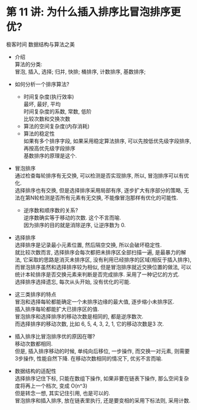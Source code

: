 # 第 11 讲: 为什么插入排序比冒泡排序更优?  
极客时间 数据结构与算法之美 

- 介绍  
算法的分类:  
冒泡, 插入, 选择; 归并, 快排; 桶排序, 计数排序, 基数排序;  

- 如何分析一个排序算法?  
  - 时间复杂度(执行效率)  
  最坏, 最好, 平均  
  时间复杂度的系数, 常数, 低阶  
  比较次数和交换次数  
  - 算法的空间复杂度(内存消耗)  
  - 算法的稳定性  
  如果有多个排序字段, 如果采用稳定算法排序, 可以先按低优先级字段排序, 再按高优先级字段排序  
  基数排序的原理是这个.  
- 冒泡排序  
通过检查每轮排序有无交换, 可以检测是否实现排序, 所以, 冒泡排序可以有优化.  
选择排序也有交换, 但是选择排序采用局部有序, 逐步扩大有序部分的策略, 无法在第N轮检测是否所有元素有无交换, 不能像冒泡那样有优化的可能性.   
   - 逆序数和顺序数的关系?  
   逆序数确实等于移动的次数. 这个不言而喻.  
   因为排序的目的就是消除逆序, 让逆序数为 0.  

- 选择排序  
选择排序是记录最小元素位置, 然后隔空交换, 所以会破坏稳定性.  
就比较次数而言, 选择排序会每次都把未排序区全部扫描一遍, 是最暴力的解法, 它采取的思路是消灭未排序区, 没有利用已经排序的区域(相反于插入排序), 而冒泡排序虽然和选择排序较为相似, 但是冒泡排序就近交换位置的做法, 可以统计本轮排序是否交换元素来判断是否完成排序. 采用了一种记忆的方式.  
选择排序选择遗忘, 每次从头开始, 没有优化的可能. 

- 这三类排序的特点  
冒泡和选择每轮都能确定一个未排序边缘的最大值, 逐步缩小未排序区.  
插入排序每轮都能扩大已排序区的值.  
冒泡排序和选择排序的移动次数是相同的, 都是逆序数次.  
而选择排序的移动次数, 比如 6, 5, 4, 3, 2, 1, 它的移动次数是3 次.  

- 插入排序比冒泡排序优的原因在哪?  
移动次数都相同.  
但是, 插入排序移动的时候, 单纯向后移位, 一步操作, 而交换一对元素, 则需要3步操作, 性能自然下降. 在移动次数相同的情况下, 优劣不言而喻.  

- 数据结构的适配性  
选择排序记住下标, 只能在数组下操作, 如果非要在链表下操作, 那么空间复杂度将再上一个档次, 变成 O(n^3)   
但是转念一想, 其实记住引用, 也是可以的.  
冒泡排序和插入排序, 放在链表里执行, 还是要变相的采用下标法则, 采用计数.  
  
    
 